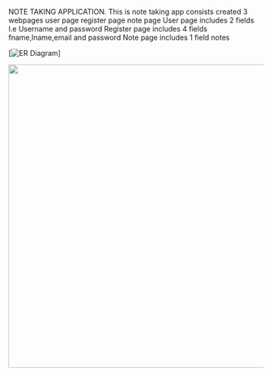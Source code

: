 NOTE TAKING APPLICATION.
This is note taking app consists created 3 webpages 
user page
register page
note page
User page includes 2 fields I.e Username and password
Register page includes 4 fields fname,lname,email and password
Note page includes 1 field notes


[![ER Diagram](./public/images/ER%20diagram.png)]

<img src="https://github.com/soumyareddygopu/Assignment-4.git/ER diagram.png" width="600"/>
